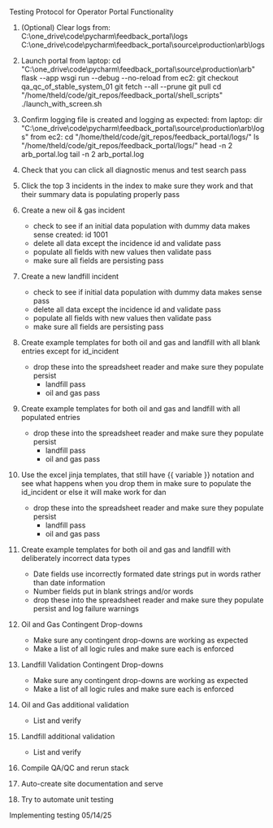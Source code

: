 Testing Protocol for Operator Portal Functionality

1. (Optional) Clear logs from:
    C:\one_drive\code\pycharm\feedback_portal\logs
    C:\one_drive\code\pycharm\feedback_portal\source\production\arb\logs

2. Launch portal
    from laptop:
        cd "C:\one_drive\code\pycharm\feedback_portal\source\production\arb"
        flask --app wsgi run --debug --no-reload
    from ec2:
        git checkout qa_qc_of_stable_system_01
        git fetch --all --prune
        git pull
        cd "/home/theld/code/git_repos/feedback_portal/shell_scripts"
        ./launch_with_screen.sh

3. Confirm logging file is created and logging as expected:
    from laptop:
        dir "C:\one_drive\code\pycharm\feedback_portal\source\production\arb\logs\"
    from ec2:
        cd "/home/theld/code/git_repos/feedback_portal/logs/"
        ls "/home/theld/code/git_repos/feedback_portal/logs/"
        head -n 2 arb_portal.log
        tail -n 2 arb_portal.log

4. Check that you can click all diagnostic menus and test search
    pass

5. Click the top 3 incidents in the index to make sure they work and that their summary data is populating properly
    pass

6. Create a new oil & gas incident
    - check to see if an initial data population with dummy data makes sense
        created: id 1001
    - delete all data except the incidence id and validate
        pass
    - populate all fields with new values then validate
        pass
    - make sure all fields are persisting
        pass

7. Create a new landfill incident
    - check to see if initial data population with dummy data makes sense
        pass
    - delete all data except the incidence id and validate
        pass
    - populate all fields with new values then validate
        pass
    - make sure all fields are persisting
        pass

8. Create example templates for both oil and gas and landfill with all blank entries except for id_incident
    - drop these into the spreadsheet reader and make sure they populate persist
      - landfill
          pass
      - oil and gas
          pass

9. Create example templates for both oil and gas and landfill with all populated entries
    - drop these into the spreadsheet reader and make sure they populate persist
      - landfill
          pass
      - oil and gas
          pass

10. Use the excel jinja templates, that still have {{ variable }} notation and see what happens when you drop them in
    make sure to populate the id_incident or else it will make work for dan
    - drop these into the spreadsheet reader and make sure they populate persist
      - landfill
          pass
      - oil and gas
          pass

11. Create example templates for both oil and gas and landfill with deliberately incorrect data types
    - Date fields
        use incorrectly formated date strings
        put in words rather than date information
    - Number fields
        put in blank strings and/or words
    - drop these into the spreadsheet reader and make sure they populate persist and log failure warnings

12. Oil and Gas Contingent Drop-downs
    - Make sure any contingent drop-downs are working as expected
    - Make a list of all logic rules and make sure each is enforced

13. Landfill Validation Contingent Drop-downs
    - Make sure any contingent drop-downs are working as expected
    - Make a list of all logic rules and make sure each is enforced

14. Oil and Gas additional validation
    - List and verify

15. Landfill additional validation
    - List and verify

16. Compile QA/QC and rerun stack

17. Auto-create site documentation and serve

18. Try to automate unit testing


Implementing testing 05/14/25
